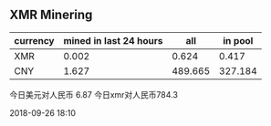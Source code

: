 ## XMR Minering

|currency|mined in last 24 hours|all|in pool|
|---|---|---|---|
|XMR|0.002|0.624|0.417|
|CNY|1.627|489.665|327.184|

今日美元对人民币 6.87	今日xmr对人民币784.3


2018-09-26 18:10